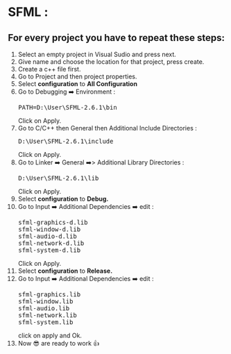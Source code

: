 <h1>SFML : </h1>


<h2>For every project you have to repeat these steps: </h2>
<ol>
  <li>Select an empty project in Visual Sudio and press next.</li>
  <li>Give name and choose the location for that project, press create.</li>
  <li>Create a c++ file first.</li>
  <li>Go to Project and then project properties.</li>
  <li>Select <b>configuration</b> to <b>All Configuration</b></li>
  
  <li>Go to Debugging ➡️ Environment : </br><pre>PATH=D:\User\SFML-2.6.1\bin</pre>Click on Apply.</li>
  
  <li>Go to C/C++ then General then Additional Include Directories :<pre>D:\User\SFML-2.6.1\include </pre>Click on Apply.</li>
  
  <li>Go to Linker ➡️ General ➡️> Additional Library Directories :<pre>D:\User\SFML-2.6.1\lib </pre>Click on Apply.</li>
  
  <li>Select <b>configuration</b> to <b>Debug.</b></li>
  
  <li>Go to Input ➡️ Additional Dependencies ➡️ edit :<pre>sfml-graphics-d.lib
sfml-window-d.lib
sfml-audio-d.lib
sfml-network-d.lib
sfml-system-d.lib
</pre>Click on Apply.</li>
  <li>Select <b>configuration</b> to <b>Release.</b></li>
  <li>Go to Input ➡️ Additional Dependencies ➡️ edit :<pre>sfml-graphics.lib
sfml-window.lib
sfml-audio.lib
sfml-network.lib
sfml-system.lib
</pre>click on apply and Ok.</li>
  <li>Now 😎 are ready to work 👍</li>
</ol>
